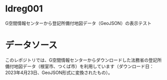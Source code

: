 # ldreg001
G空間情報センターから登記所備付地図データ（GeoJSON）の表示テスト

# データソース
このレポジトリでは、G空間情報センターからダウンロードした法務省の登記所備付地図データ（根室市、つくば市）を利用しています（ダウンロード日：2023年4月23日、GeoJSON形式に変換されたもの）。

